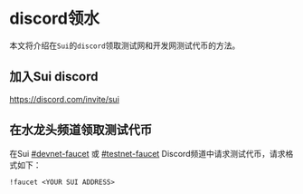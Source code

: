 # discord领水

本文将介绍在`Sui`的`discord`领取测试网和开发网测试代币的方法。

## 加入Sui discord

https://discord.com/invite/sui

## 在水龙头频道领取测试代币

在Sui [#devnet-faucet](https://discord.com/channels/916379725201563759/971488439931392130) 或 [#testnet-faucet](https://discord.com/channels/916379725201563759/1037811694564560966) Discord频道中请求测试代币，请求格式如下：

```
!faucet <YOUR SUI ADDRESS>
```